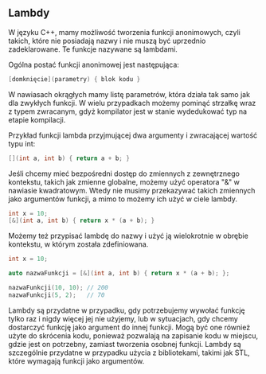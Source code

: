 ## Lambdy

W języku C++, mamy możliwość tworzenia funkcji anonimowych, czyli takich, które nie posiadają nazwy i nie muszą być uprzednio zadeklarowane. Te funkcje nazywane są lambdami.

Ogólna postać funkcji anonimowej jest następująca:

```c++
[domknięcie](parametry) { blok kodu }
```

W nawiasach okrągłych mamy listę parametrów, która działa tak samo jak dla zwykłych funkcji. W wielu przypadkach możemy pominąć strzałkę wraz z typem zwracanym, gdyż kompilator jest w stanie wydedukować typ na etapie kompilacji.

Przykład funkcji lambda przyjmującej dwa argumenty i zwracającej wartość typu int:

```c++
[](int a, int b) { return a + b; } 
```

Jeśli chcemy mieć bezpośredni dostęp do zmiennych z zewnętrznego kontekstu, takich jak zmienne globalne, możemy użyć operatora "&" w nawiasie kwadratowym. Wtedy nie musimy przekazywać takich zmiennych jako argumentów funkcji, a mimo to możemy ich użyć w ciele lambdy.

```c++
int x = 10;
[&](int a, int b) { return x * (a + b); } 
```

Możemy też przypisać lambdę do nazwy i użyć ją wielokrotnie w obrębie kontekstu, w którym została zdefiniowana.

```c++
int x = 10;

auto nazwaFunkcji = [&](int a, int b) { return x * (a + b); };

nazwaFunkcji(10, 10); // 200
nazwaFunkcji(5, 2);   // 70
```

Lambdy są przydatne w przypadku, gdy potrzebujemy wywołać funkcję tylko raz i nigdy więcej jej nie użyjemy, lub w sytuacjach, gdy chcemy dostarczyć funkcję jako argument do innej funkcji. Mogą być one również użyte do skrócenia kodu, ponieważ pozwalają na zapisanie kodu w miejscu, gdzie jest on potrzebny, zamiast tworzenia osobnej funkcji. Lambdy są szczególnie przydatne w przypadku użycia z bibliotekami, takimi jak STL, które wymagają funkcji jako argumentów.
